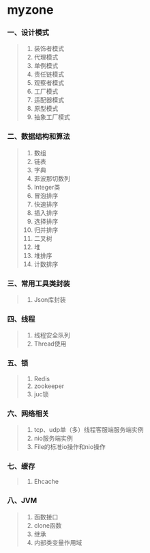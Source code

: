 # myzone
### 一、设计模式
>1) 装饰者模式
>2) 代理模式
>3) 单例模式
>4) 责任链模式
>5) 观察者模式
>6) 工厂模式
>7) 适配器模式
>8) 原型模式
>9) 抽象工厂模式
### 二、数据结构和算法
>1) 数组
>2) 链表
>3) 字典
>4) 菲波那切数列
>5) Integer类
>6) 冒泡排序
>7) 快速排序
>8) 插入排序
>9) 选择排序
>10) 归并排序
>11) 二叉树
>12) 堆
>13) 堆排序
>14) 计数排序
### 三、常用工具类封装
>1) Json库封装
### 四、线程
>1) 线程安全队列
>2) Thread使用
### 五、锁
>1) Redis
>2) zookeeper
>3) juc锁
### 六、网络相关
>1) tcp、udp单（多）线程客服端服务端实例 
>2) nio服务端实例
>3) File的标准io操作和nio操作      
### 七、缓存
>1) Ehcache
### 八、JVM
>1) 函数接口
>2) clone函数
>3) 继承
>4) 内部类变量作用域

